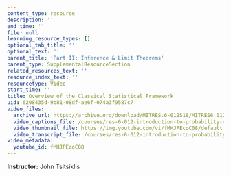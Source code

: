```yaml
---
content_type: resource
description: ''
end_time: ''
file: null
learning_resource_types: []
optional_tab_title: ''
optional_text: ''
parent_title: 'Part II: Inference & Limit Theorems'
parent_type: SupplementalResourceSection
related_resources_text: ''
resource_index_text: ''
resourcetype: Video
start_time: ''
title: Overview of the Classical Statistical Framework
uid: 6208435d-9b81-08df-ae6f-074a3f9587c7
video_files:
  archive_url: https://archive.org/download/MITRES.6-012S18/MITRES6_012S18_L20-02_300k.mp4
  video_captions_file: /courses/res-6-012-introduction-to-probability-spring-2018/3ea8bf82db785b5dbb17e282a50d7561_fMHJPEcoC08.vtt
  video_thumbnail_file: https://img.youtube.com/vi/fMHJPEcoC08/default.jpg
  video_transcript_file: /courses/res-6-012-introduction-to-probability-spring-2018/15297b4cbecaa5cbd507621842da67e4_fMHJPEcoC08.pdf
video_metadata:
  youtube_id: fMHJPEcoC08
---
```


**Instructor:** John Tsitsiklis